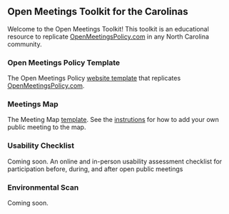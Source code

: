 ## Open Meetings Toolkit for the Carolinas

Welcome to the Open Meetings Toolkit! This toolkit is an educational resource to replicate [OpenMeetingsPolicy.com](https://openmeetingspolicy.com/) in any North Carolina community.

### Open Meetings Policy Template

The Open Meetings Policy [website template](https://github.com/Code-for-the-Carolinas/openmeetingstoolkit/tree/main/template) that replicates [OpenMeetingsPolicy.com](https://openmeetingspolicy.com/).


### Meetings Map

The Meeting Map [template](https://github.com/Code-for-the-Carolinas/openmeetingstoolkit/tree/main/publicmeetings). See the [instrutions](https://github.com/Code-for-the-Carolinas/openmeetingstoolkit/blob/main/publicmeetings/Instructions%20for%20adding%20your%20own%20meeting%20to%20the%20map.pdf) for how to add your own public meeting to the map.

### Usability Checklist

Coming soon. An online and in-person usability assessment checklist for participation before, during, and after open public meetings

### Environmental Scan 

Coming soon.

